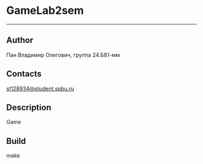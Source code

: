 # GameLab2sem
---
## Author
Пан Владимир Олегович, группа 24.Б81-мм
## Contacts
st128934@student.spbu.ru
## Description
Game
## Build
make
